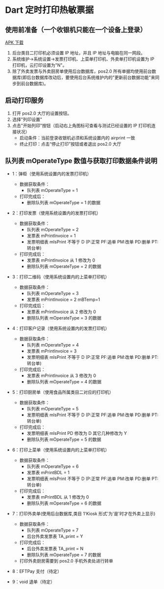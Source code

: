 # Dart 定时打印热敏票据

## 使用前准备（一个收银机只能在一个设备上登录）

[APK 下载](http://www.pericles.net/ftp1/APK/Task0927.apk)

1. 后台类目二打印机必须设置 IP 地址，并且 IP 地址与电脑在同一网段。
2. 系统维护->系统设置->发票打印机、上菜单打印机、外卖单打印机设置为 IP 打印机，云打印设置为"N"。
3. 除了外卖发票与外卖厨房单使用后台数据库，pos2.0 所有单据均使用前台数据库(即后台数据库改动后，要使用后台系统维护内的"更新前台数据功能"来同步到前台数据库)。

## 启动打印服务

1. 打开 pos2.0 大厅的设置按钮。
2. 选择"列印设置"
3. 点击"开始列印"按钮（启动右上角图标可查看与测试已经设置的 IP 打印机连接状况）
   - 启动条件：当前登录收银机必须和系统设置内的 airprint 一致
   - 终止打印：点击“停止打印”按钮或者退出 pos2.0 大厅

## 队列表 mOperateType 数值与获取打印数据条件说明

- 1：弹柜（使用系统设置内的发票打印机）

  - 数据获取条件：
    - 队列表 mOperateType = 1
  - 打印完成后：
    - 删除队列表 mOperateType = 1 的数据

- 2：打印发票（使用系统设置内的发票打印机）

  - 数据获取条件：
    - 队列表 mOperateType = 2
    - 发票表 mPrintInvoice = 1
    - 发票明细表 mIsPrint 不等于 D (P:正常 PF:追单 PM:改单 PD:删单 PT:转台单)
  - 打印完成后：
    - 发票表 mPrintInvoice 从 1 修改为 0
    - 删除队列表 mOperateType = 2 的数据

- 3：打印二维码（使用系统设置内的上菜单打印机）

  - 数据获取条件：
    - 队列表 mOperateType = 3
    - 发票表 mPrintInvoice = 2 mBTemp=1
  - 打印完成后：
    - 发票表 mPrintInvoice 从 2 修改为 0
    - 删除队列表 mOperateType = 3 的数据

- 4：打印客户记录（使用系统设置内的发票打印机）

  - 数据获取条件：
    - 队列表 mOperateType = 4
    - 发票表 mPrintInvoice = 3
    - 发票明细表 mIsPrint 不等于 D (P:正常 PF:追单 PM:改单 PD:删单 PT:转台单)
  - 打印完成后：
    - 发票表 mPrintInvoice 从 3 修改为 0
    - 删除队列表 mOperateType = 4 的数据

- 5：打印厨房单（使用食品所属类目二对应的打印机）
  - 数据获取条件：
    - 队列表 mOperateType = 5
    - 发票明细表 mIsPrint 不等于 D (P:正常 PF:追单 PM:改单 PD:删单 PT:转台单)
  - 打印完成后：
    - 发票明细表 mIsPrint PD 修改为 D 其它几种修改为 Y
    - 删除队列表 mOperateType = 5 的数据
- 6：打印上菜单（使用系统设置内的上菜单打印机）
  - 数据获取条件：
    - 队列表 mOperateType = 6
    - 发票表 mPrintBDL = 1
    - 发票明细表 mIsPrint 不等于 D (P:正常 PF:追单 PM:改单 PD:删单 PT:转台单)
  - 打印完成后：
    - 发票表 mPrintBDL 从 1 修改为 0
    - 删除队列表 mOperateType = 6 的数据
- 7：打印外卖单(使用后台数据库,类目 1'Kiosk 形式'为'是'时才在外卖上显示)
  - 数据获取条件：
    - 队列表 mOperateType = 7
    - 后台外卖发票表 TA_print = Y
  - 打印完成后：
    - 后台外卖发票表 TA_print = N
    - 删除队列表 mOperateType = 7 的数据
  - 打印外卖厨房需要到 pos2.0 手机外卖处进行转单
- 8：EFTPay 支付（待定）
- 9：void 退单（待定）
